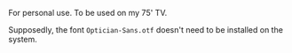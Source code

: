 For personal use. To be used on my 75' TV.

Supposedly, the font `Optician-Sans.otf` doesn't need to be installed on the system.
